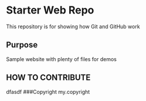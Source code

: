 # Starter Web Repo

This repository is for showing how Git and GitHub work

## Purpose

Sample website with plenty of files for demos

## HOW TO CONTRIBUTE
dfasdf
###Copyright
my.copyright